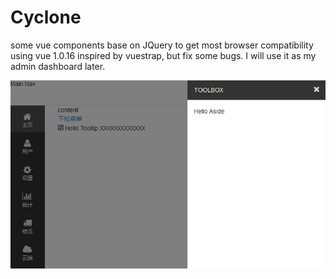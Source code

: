 # Cyclone
some vue components base on JQuery to get most browser compatibility
using vue 1.0.16 inspired by vuestrap, but fix some bugs. I will use it as my admin dashboard later.

 ![image]( https://github.com/cdxfish/Cyclone/blob/master/doc/images/pic.png)
 
 



